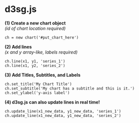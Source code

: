 <h1>d3sg.js</h1>


**(1) Create a new chart object**</br>*(id of chart location required)*

  	ch = new chart('#put_chart_here')
  	
**(2) Add lines**</br>*(x and y array-like, labels required)*

	ch.line(x1, y1, 'series_1')
	ch.line(x1, y2, 'series_2')

**(3) Add Titles, Subtitles, and Labels**
	
	ch.set_title('My Chart Title')
	ch.set_subtitle('My chart has a subtitle and this is it.')
	ch.set_ylabel('y-axis label')

**(4) d3sg.js can also update lines in real time!**

  	ch.update_line(x1_new_data, y1_new_data, 'series_1')
  	ch.update_line(x1_new_data, y1_new_data, 'series_2')
	

